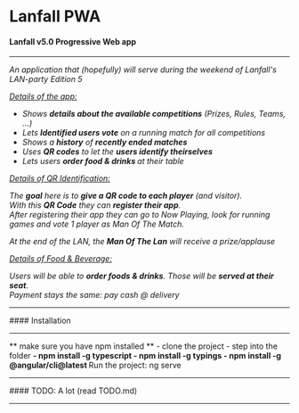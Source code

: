 # Lanfall PWA
#### Lanfall v5.0 Progressive Web app

<hr/>
<em>
An application that (hopefully) will serve during the weekend of Lanfall's LAN-party Edition 5

<u>Details of the app:</u>
<ul>
	<li>Shows <b>details about the available competitions</b> (Prizes, Rules, Teams, ...)</li>
	<li>Lets <b>Identified users vote</b> on a running match for all competitions</li>
	<li>Shows a <b>history</b> of <b>recently ended matches</b></li>
	<li>Uses <b>QR codes</b> to let the <b>users identify theirselves</b></li>
	<li>Lets users <b>order food & drinks </b>at their table</b></li>
</ul>
</em>

<em>
<u>Details of QR Identification:</u>

The <b>goal</b> here is to <b>give a QR code to each player</b> (and visitor). <br/>
With this <b>QR Code</b> they can <b>register their app</b>.
<br/> 
After registering their app they can go to Now Playing, look for running games and vote 1 player as Man Of The Match.

At the end of the LAN, the <b>Man Of The Lan</b> will receive a prize/applause
</em>

<em>
<u>Details of Food & Beverage:</u>

Users will be able to <b>order foods & drinks</b>.
Those will be <b>served at their seat</b>.
<br/>
Payment stays the same: pay cash @ delivery
</em>

<hr/>
#### Installation
<hr/>
** make sure you have npm installed **
- clone the project
- step into the folder
<b>
- npm install -g typescript
- npm install -g typings
- npm install -g @angular/cli@latest
</b>
Run the project: ng serve 
<hr/>
#### TODO: A lot (read TODO.md)
<hr/>